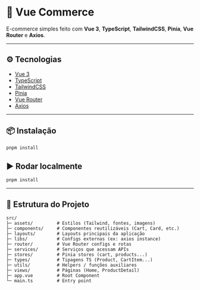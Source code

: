 # 🛒 Vue Commerce

E-commerce simples feito com **Vue 3**, **TypeScript**, **TailwindCSS**, **Pinia**, **Vue Router** e **Axios**.

---

## ⚙️ Tecnologias

- [Vue 3](https://vuejs.org/)
- [TypeScript](https://www.typescriptlang.org/)
- [TailwindCSS](https://tailwindcss.com/)
- [Pinia](https://pinia.vuejs.org/)
- [Vue Router](https://router.vuejs.org/)
- [Axios](https://axios-http.com/)

---

## 📦 Instalação

```bash
pnpm install
```

## ▶️ Rodar localmente

```bash
pnpm install
```

---

## 📁 Estrutura do Projeto

```
src/
├─ assets/         # Estilos (Tailwind, fontes, imagens)
├─ components/     # Componentes reutilizáveis (Cart, Card, etc.)
├─ layouts/        # Layouts principais da aplicação
├─ libs/           # Configs externas (ex: axios instance)
├─ router/         # Vue Router configs e rotas
├─ services/       # Serviços que acessam APIs
├─ stores/         # Pinia stores (cart, products...)
├─ types/          # Tipagens TS (Product, CartItem...)
├─ utils/          # Helpers / funções auxiliares
├─ views/          # Páginas (Home, ProductDetail)
├─ app.vue         # Root Component
└─ main.ts         # Entry point
```
